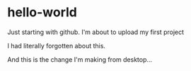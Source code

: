 # hello-world
Just starting with github.
I'm about to upload my first project

I had literally forgotten about this.

And this is the change I'm making from desktop...
